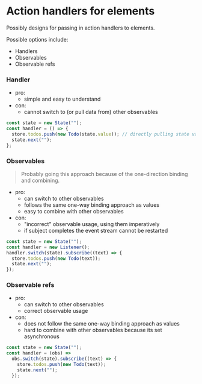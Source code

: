 # Action handlers for elements

Possibly designs for passing in action handlers to elements.

Possible options include:

- Handlers
- Observables
- Observable refs

### Handler

- pro:
  - simple and easy to understand
- con:
  - cannot switch to (or pull data from) other observables

```ts
const state = new State("");
const handler = () => {
  store.todos.push(new Todo(state.value)); // directly pulling state value
  state.next("");
};
```

### Observables

> Probably going this approach because of the one-direction binding and combining.

- pro:
  - can switch to other observables
  - follows the same one-way binding approach as values
  - easy to combine with other observables
- con:
  - "incorrect" observable usage, using them imperatively
  - if subject completes the event stream cannot be restarted

```ts
const state = new State("");
const handler = new Listener();
handler.switch(state).subscribe((text) => {
  store.todos.push(new Todo(text));
  state.next("");
});
```

### Observable refs

- pro:
  - can switch to other observables
  - correct observable usage
- con:
  - does not follow the same one-way binding approach as values
  - hard to combine with other observables because its set asynchronous

```ts
const state = new State("");
const handler = (obs) =>
  obs.switch(state).subscribe((text) => {
    store.todos.push(new Todo(text));
    state.next("");
  });
```
